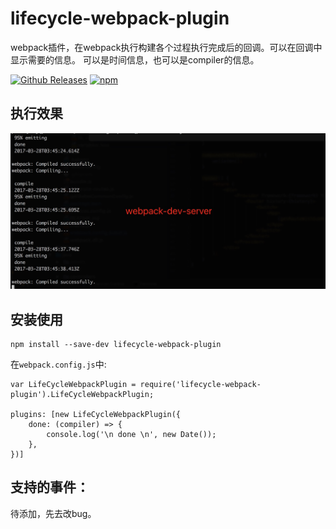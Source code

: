 # lifecycle-webpack-plugin

webpack插件，在webpack执行构建各个过程执行完成后的回调。可以在回调中显示需要的信息。
可以是时间信息，也可以是compiler的信息。

[![Github Releases](https://img.shields.io/github/downloads/lifecycle-webpack-plugin/lifecycle-webpack-plugin/latest/total.svg)](https://www.npmjs.com/package/lifecycle-webpack-plugin)
[![npm](https://img.shields.io/npm/v/lifecycle-webpack-plugin.svg)](https://www.npmjs.com/package/lifecycle-webpack-plugin)

## 执行效果

![效果](https://raw.githubusercontent.com/fanjunzhi/lifecycle-webpack-plugin/master/lifecycle-webpack-plugin.png)

## 安装使用

```$xslt
npm install --save-dev lifecycle-webpack-plugin
```
在`webpack.config.js`中:

```$xslt
var LifeCycleWebpackPlugin = require('lifecycle-webpack-plugin').LifeCycleWebpackPlugin;

plugins: [new LifeCycleWebpackPlugin({
    done: (compiler) => {
        console.log('\n done \n', new Date());
    },
})]
```
## 支持的事件：

待添加，先去改bug。